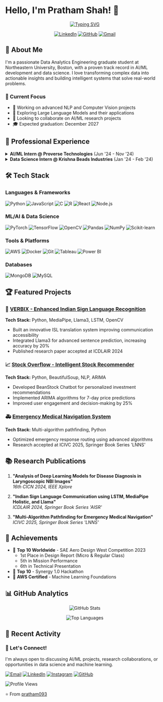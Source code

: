 # Hello, I'm Pratham Shah! 👋

<div align="center">
  
  [![Typing SVG](https://readme-typing-svg.herokuapp.com?font=Fira+Code&pause=1000&color=2E86C1&center=true&vCenter=true&width=600&lines=MS+Data+Analytics+Engineering+@+Northeastern;AI%2FML+Engineer+%7C+Data+Scientist;Building+Intelligence+with+Data)](https://git.io/typing-svg)
  
  [![LinkedIn](https://img.shields.io/badge/LinkedIn-0077B5?style=for-the-badge&logo=linkedin&logoColor=white)](https://www.linkedin.com/in/prats0906)
  [![GitHub](https://img.shields.io/badge/GitHub-100000?style=for-the-badge&logo=github&logoColor=white)](https://github.com/pratham093)
  [![Gmail](https://img.shields.io/badge/Gmail-D14836?style=for-the-badge&logo=gmail&logoColor=white)](mailto:pratham0925@gmail.com)
  
</div>

## 🚀 About Me

I'm a passionate Data Analytics Engineering graduate student at Northeastern University, Boston, with a proven track record in AI/ML development and data science. I love transforming complex data into actionable insights and building intelligent systems that solve real-world problems.

### 🎯 Current Focus
- 🔭 Working on advanced NLP and Computer Vision projects
- 🌱 Exploring Large Language Models and their applications
- 👯 Looking to collaborate on AI/ML research projects
- 🎓 Expected graduation: December 2027

## 💼 Professional Experience

<details>
<summary><b>AI/ML Intern @ Proverse Technologies</b> (Jun '24 - Nov '24)</summary>

- 🤖 Developed an intelligent document retrieval system for Telebot, reducing manual searches by 40%
- 📊 Enhanced operational efficiency by 25% through seamless database integration
- 🚀 Optimized document management processes with real-time data access
</details>

<details>
<summary><b>Data Science Intern @ Krishna Beads Industries</b> (Jan '24 - Feb '24)</summary>

- ⚡ Accelerated data processing speed by 35% through optimized Python infrastructure
- 🔧 Automated large-scale data analysis using xlwings and pywin
- 📈 Enabled concurrent processing for large-scale operations
</details>

## 🛠️ Tech Stack

### Languages & Frameworks
![Python](https://img.shields.io/badge/Python-3776AB?style=for-the-badge&logo=python&logoColor=white)
![JavaScript](https://img.shields.io/badge/JavaScript-F7DF1E?style=for-the-badge&logo=javascript&logoColor=black)
![C](https://img.shields.io/badge/C-00599C?style=for-the-badge&logo=c&logoColor=white)
![R](https://img.shields.io/badge/R-276DC3?style=for-the-badge&logo=r&logoColor=white)
![React](https://img.shields.io/badge/React-20232A?style=for-the-badge&logo=react&logoColor=61DAFB)
![Node.js](https://img.shields.io/badge/Node.js-43853D?style=for-the-badge&logo=node.js&logoColor=white)

### ML/AI & Data Science
![PyTorch](https://img.shields.io/badge/PyTorch-EE4C2C?style=for-the-badge&logo=pytorch&logoColor=white)
![TensorFlow](https://img.shields.io/badge/TensorFlow-FF6F00?style=for-the-badge&logo=tensorflow&logoColor=white)
![OpenCV](https://img.shields.io/badge/OpenCV-5C3EE8?style=for-the-badge&logo=opencv&logoColor=white)
![Pandas](https://img.shields.io/badge/Pandas-150458?style=for-the-badge&logo=pandas&logoColor=white)
![NumPy](https://img.shields.io/badge/NumPy-013243?style=for-the-badge&logo=numpy&logoColor=white)
![Scikit-learn](https://img.shields.io/badge/Scikit--learn-F7931E?style=for-the-badge&logo=scikit-learn&logoColor=white)

### Tools & Platforms
![AWS](https://img.shields.io/badge/AWS-232F3E?style=for-the-badge&logo=amazon-aws&logoColor=white)
![Docker](https://img.shields.io/badge/Docker-2496ED?style=for-the-badge&logo=docker&logoColor=white)
![Git](https://img.shields.io/badge/Git-F05032?style=for-the-badge&logo=git&logoColor=white)
![Tableau](https://img.shields.io/badge/Tableau-E97627?style=for-the-badge&logo=tableau&logoColor=white)
![Power BI](https://img.shields.io/badge/Power_BI-F2C811?style=for-the-badge&logo=powerbi&logoColor=black)

### Databases
![MongoDB](https://img.shields.io/badge/MongoDB-4EA94B?style=for-the-badge&logo=mongodb&logoColor=white)
![MySQL](https://img.shields.io/badge/MySQL-00000F?style=for-the-badge&logo=mysql&logoColor=white)

## 🏆 Featured Projects

### 🤖 [VERBIX - Enhanced Indian Sign Language Recognition](https://github.com/pratham093/verbix)
**Tech Stack:** Python, MediaPipe, Llama3, LSTM, OpenCV
- Built an innovative ISL translation system improving communication accessibility
- Integrated Llama3 for advanced sentence prediction, increasing accuracy by 20%
- Published research paper accepted at ICDLAIR 2024

### 📈 [Stock Overflow - Intelligent Stock Recommender](https://github.com/pratham093/stock-overflow)
**Tech Stack:** Python, BeautifulSoup, NLP, ARIMA
- Developed BeanStock Chatbot for personalized investment recommendations
- Implemented ARIMA algorithms for 7-day price predictions
- Improved user engagement and decision-making by 25%

### 🚑 [Emergency Medical Navigation System](https://github.com/pratham093/medical-navigation)
**Tech Stack:** Multi-algorithm pathfinding, Python
- Optimized emergency response routing using advanced algorithms
- Research accepted at ICIVC 2025, Springer Book Series 'LNNS'

## 📚 Research Publications

1. **"Analysis of Deep Learning Models for Disease Diagnosis in Laryngoscopic NBI Images"**  
   *16th CICN 2024, IEEE Xplore*

2. **"Indian Sign Language Communication using LSTM, MediaPipe Holistic, and Llama"**  
   *ICDLAIR 2024, Springer Book Series 'AISR'*

3. **"Multi-Algorithm Pathfinding for Emergency Medical Navigation"**  
   *ICIVC 2025, Springer Book Series 'LNNS'*

## 🏅 Achievements

- 🥇 **Top 10 Worldwide** - SAE Aero Design West Competition 2023
  - 1st Place in Design Report (Micro & Regular Class)
  - 5th in Mission Performance
  - 6th in Technical Presentation
- 🥈 **Top 10** - Synergy 1.0 Hackathon
- 📜 **AWS Certified** - Machine Learning Foundations

## 📊 GitHub Analytics

<div align="center">
  
  ![GitHub Stats](https://github-readme-stats.vercel.app/api?username=pratham093&show_icons=true&theme=tokyonight&count_private=true)
  
  ![Top Languages](https://github-readme-stats.vercel.app/api/top-langs/?username=pratham093&layout=compact&theme=tokyonight&langs_count=8)
  
  
</div>

## 🌟 Recent Activity

<!--START_SECTION:activity-->
<!--END_SECTION:activity-->

  ### 💬 Let's Connect!
  
  I'm always open to discussing AI/ML projects, research collaborations, or opportunities in data science and machine learning.
  
  [![Email](https://img.shields.io/badge/Email-shah.prathamt@northeastern.edu-EA4335?style=flat-square&logo=gmail&logoColor=white)](mailto:shah.prathamt@northeastern.edu)
  [![LinkedIn](https://img.shields.io/badge/LinkedIn-prats0906-0077B5?style=flat-square&logo=linkedin&logoColor=white)](https://www.linkedin.com/in/prats0906/)
  [![Instagram](https://img.shields.io/badge/Instagram-pratham093-E4405F?style=flat-square&logo=instagram&logoColor=white)](https://instagram.com/pratham093)
  [![GitHub](https://img.shields.io/badge/GitHub-pratham093-181717?style=flat-square&logo=github&logoColor=white)](https://github.com/pratham093)
  
  ![Profile Views](https://komarev.com/ghpvc/?username=pratham093&color=blue&style=flat-square)
  
  ⭐️ From [pratham093](https://github.com/pratham093)
  
</div>
